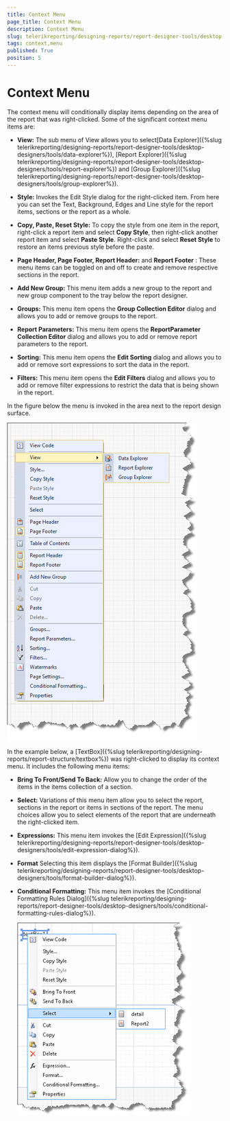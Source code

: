 ```yaml
---
title: Context Menu
page_title: Context Menu 
description: Context Menu
slug: telerikreporting/designing-reports/report-designer-tools/desktop-designers/tools/context-menu
tags: context,menu
published: True
position: 5
---
```


# Context Menu

The context menu will conditionally display items depending on the area of the report that was right-clicked. Some of the significant context menu items are: 

* __View:__ The sub menu of View allows you to select[Data Explorer]({%slug telerikreporting/designing-reports/report-designer-tools/desktop-designers/tools/data-explorer%}), [Report Explorer]({%slug telerikreporting/designing-reports/report-designer-tools/desktop-designers/tools/report-explorer%}) and [Group Explorer]({%slug telerikreporting/designing-reports/report-designer-tools/desktop-designers/tools/group-explorer%}).

* __Style:__ Invokes the Edit Style dialog for the right-clicked item. From here you can set the Text, Background, Edges and Line style for the report items, sections or the report as a whole.

* __Copy, Paste, Reset Style:__ To copy the style from one item in the report, right-click a report item and select __Copy Style__, then right-click another report item and select __Paste Style__. Right-click and select __Reset Style__ to restore an items previous style before the paste.

* __Page Header, Page Footer, Report Header:__ and __Report Footer__ : These menu items can be toggled on and off to create and remove respective sections in the report.

* __Add New Group:__ This menu item adds a new group to the report and new group component to the tray below the report designer.

* __Groups:__ This menu item opens the __Group Collection Editor__ dialog and allows you to add or remove groups to the report.

* __Report Parameters:__ This menu item opens the __ReportParameter Collection Editor__ dialog and allows you to add or remove report parameters to the report.

* __Sorting:__ This menu item opens the __Edit Sorting__ dialog and allows you to add or remove sort expressions to sort the data in the report.

* __Filters:__ This menu item opens the __Edit Filters__ dialog and allows you to add or remove filter expressions to restrict the data that is being shown in the report.

In the figure below the menu is invoked in the area next to the report design surface.   

  ![](images/UI012.png)

In the example below, a [TextBox]({%slug telerikreporting/designing-reports/report-structure/textbox%}) was right-clicked to display its context menu. It includes the following menu items:

* __Bring To Front/Send To Back:__ Allow you to change the order of the items in the items collection of a section.

* __Select:__ Variations of this menu item allow you to select the report, sections in the report or items in sections of the report. The menu choices allow you to select elements of the report that are underneath the right-clicked item.

* __Expressions:__ This menu item invokes the [Edit Expression]({%slug telerikreporting/designing-reports/report-designer-tools/desktop-designers/tools/edit-expression-dialog%}). 

* __Format__ Selecting this item displays the [Format Builder]({%slug telerikreporting/designing-reports/report-designer-tools/desktop-designers/tools/format-builder-dialog%}). 

* __Conditional Formatting:__ This menu item invokes the [Conditional Formatting Rules Dialog]({%slug telerikreporting/designing-reports/report-designer-tools/desktop-designers/tools/conditional-formatting-rules-dialog%}). 

  ![](images/UI013.png)

